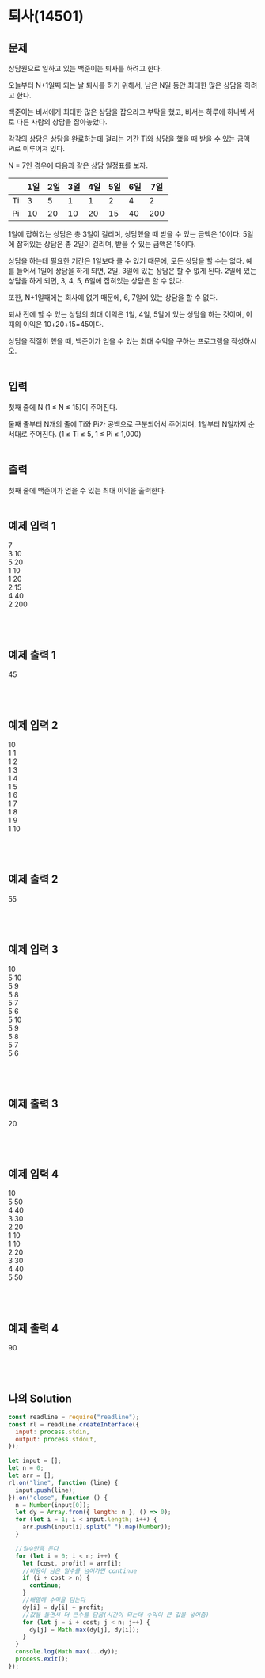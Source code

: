 # 퇴사(14501)

## 문제

상담원으로 일하고 있는 백준이는 퇴사를 하려고 한다.

오늘부터 N+1일째 되는 날 퇴사를 하기 위해서, 남은 N일 동안 최대한 많은 상담을 하려고 한다.

백준이는 비서에게 최대한 많은 상담을 잡으라고 부탁을 했고, 비서는 하루에 하나씩 서로 다른 사람의 상담을 잡아놓았다.

각각의 상담은 상담을 완료하는데 걸리는 기간 Ti와 상담을 했을 때 받을 수 있는 금액 Pi로 이루어져 있다.

N = 7인 경우에 다음과 같은 상담 일정표를 보자.

|     | 1일 | 2일 | 3일 | 4일 | 5일 | 6일 | 7일 |
| --- | --- | --- | --- | --- | --- | --- | --- |
| Ti  | 3   | 5   | 1   | 1   | 2   | 4   | 2   |
| Pi  | 10  | 20  | 10  | 20  | 15  | 40  | 200 |

1일에 잡혀있는 상담은 총 3일이 걸리며, 상담했을 때 받을 수 있는 금액은 10이다. 5일에 잡혀있는 상담은 총 2일이 걸리며, 받을 수 있는 금액은 15이다.

상담을 하는데 필요한 기간은 1일보다 클 수 있기 때문에, 모든 상담을 할 수는 없다. 예를 들어서 1일에 상담을 하게 되면, 2일, 3일에 있는 상담은 할 수 없게 된다. 2일에 있는 상담을 하게 되면, 3, 4, 5, 6일에 잡혀있는 상담은 할 수 없다.

또한, N+1일째에는 회사에 없기 때문에, 6, 7일에 있는 상담을 할 수 없다.

퇴사 전에 할 수 있는 상담의 최대 이익은 1일, 4일, 5일에 있는 상담을 하는 것이며, 이때의 이익은 10+20+15=45이다.

상담을 적절히 했을 때, 백준이가 얻을 수 있는 최대 수익을 구하는 프로그램을 작성하시오.
<br/>
<br/>

## 입력

첫째 줄에 N (1 ≤ N ≤ 15)이 주어진다.

둘째 줄부터 N개의 줄에 Ti와 Pi가 공백으로 구분되어서 주어지며, 1일부터 N일까지 순서대로 주어진다. (1 ≤ Ti ≤ 5, 1 ≤ Pi ≤ 1,000)
<br/>
<br/>

## 출력

첫째 줄에 백준이가 얻을 수 있는 최대 이익을 출력한다.
<br/>
<br/>

## 예제 입력 1

7<br/>
3 10<br/>
5 20<br/>
1 10<br/>
1 20<br/>
2 15<br/>
4 40<br/>
2 200

<br/>
<br/>

## 예제 출력 1

45

<br/>
<br/>

## 예제 입력 2

10<br/>
1 1<br/>
1 2<br/>
1 3<br/>
1 4<br/>
1 5<br/>
1 6<br/>
1 7<br/>
1 8<br/>
1 9<br/>
1 10

<br/>
<br/>

## 예제 출력 2

55

<br/>
<br/>

## 예제 입력 3

10<br/>
5 10<br/>
5 9<br/>
5 8<br/>
5 7<br/>
5 6<br/>
5 10<br/>
5 9<br/>
5 8<br/>
5 7<br/>
5 6

<br/>
<br/>

## 예제 출력 3

20

<br/>
<br/>

## 예제 입력 4

10<br/>
5 50<br/>
4 40<br/>
3 30<br/>
2 20<br/>
1 10<br/>
1 10<br/>
2 20<br/>
3 30<br/>
4 40<br/>
5 50

<br/>
<br/>

## 예제 출력 4

90

<br/>
<br/>

## 나의 Solution

```javascript
const readline = require("readline");
const rl = readline.createInterface({
  input: process.stdin,
  output: process.stdout,
});

let input = [];
let n = 0;
let arr = [];
rl.on("line", function (line) {
  input.push(line);
}).on("close", function () {
  n = Number(input[0]);
  let dy = Array.from({ length: n }, () => 0);
  for (let i = 1; i < input.length; i++) {
    arr.push(input[i].split(" ").map(Number));
  }

  //일수만큼 돈다
  for (let i = 0; i < n; i++) {
    let [cost, profit] = arr[i];
    //비용이 남은 일수를 넘어가면 continue
    if (i + cost > n) {
      continue;
    }
    //배열에 수익을 담는다
    dy[i] = dy[i] + profit;
    //값을 돌면서 더 큰수를 담음(시간이 되는데 수익이 큰 값을 넣어줌)
    for (let j = i + cost; j < n; j++) {
      dy[j] = Math.max(dy[j], dy[i]);
    }
  }
  console.log(Math.max(...dy));
  process.exit();
});
```
